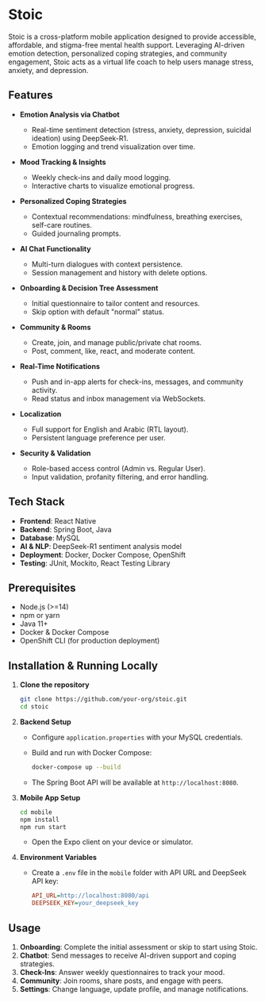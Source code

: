 # Stoic

Stoic is a cross-platform mobile application designed to provide accessible, affordable, and stigma-free mental health support. Leveraging AI-driven emotion detection, personalized coping strategies, and community engagement, Stoic acts as a virtual life coach to help users manage stress, anxiety, and depression.

## Features

* **Emotion Analysis via Chatbot**

  * Real-time sentiment detection (stress, anxiety, depression, suicidal ideation) using DeepSeek-R1.
  * Emotion logging and trend visualization over time.
* **Mood Tracking & Insights**

  * Weekly check-ins and daily mood logging.
  * Interactive charts to visualize emotional progress.
* **Personalized Coping Strategies**

  * Contextual recommendations: mindfulness, breathing exercises, self-care routines.
  * Guided journaling prompts.
* **AI Chat Functionality**

  * Multi-turn dialogues with context persistence.
  * Session management and history with delete options.
* **Onboarding & Decision Tree Assessment**

  * Initial questionnaire to tailor content and resources.
  * Skip option with default "normal" status.
* **Community & Rooms**

  * Create, join, and manage public/private chat rooms.
  * Post, comment, like, react, and moderate content.
* **Real-Time Notifications**

  * Push and in-app alerts for check-ins, messages, and community activity.
  * Read status and inbox management via WebSockets.
* **Localization**

  * Full support for English and Arabic (RTL layout).
  * Persistent language preference per user.
* **Security & Validation**

  * Role-based access control (Admin vs. Regular User).
  * Input validation, profanity filtering, and error handling.

## Tech Stack

* **Frontend**: React Native
* **Backend**: Spring Boot, Java
* **Database**: MySQL
* **AI & NLP**: DeepSeek-R1 sentiment analysis model
* **Deployment**: Docker, Docker Compose, OpenShift
* **Testing**: JUnit, Mockito, React Testing Library

## Prerequisites

* Node.js (>=14)
* npm or yarn
* Java 11+
* Docker & Docker Compose
* OpenShift CLI (for production deployment)

## Installation & Running Locally

1. **Clone the repository**

   ```bash
   git clone https://github.com/your-org/stoic.git
   cd stoic
   ```

2. **Backend Setup**

   * Configure `application.properties` with your MySQL credentials.
   * Build and run with Docker Compose:

     ```bash
     docker-compose up --build
     ```
   * The Spring Boot API will be available at `http://localhost:8080`.

3. **Mobile App Setup**

   ```bash
   cd mobile
   npm install
   npm run start
   ```

   * Open the Expo client on your device or simulator.

4. **Environment Variables**

   * Create a `.env` file in the `mobile` folder with API URL and DeepSeek API key:

     ```ini
     API_URL=http://localhost:8080/api
     DEEPSEEK_KEY=your_deepseek_key
     ```

## Usage

1. **Onboarding**: Complete the initial assessment or skip to start using Stoic.
2. **Chatbot**: Send messages to receive AI-driven support and coping strategies.
3. **Check-Ins**: Answer weekly questionnaires to track your mood.
4. **Community**: Join rooms, share posts, and engage with peers.
5. **Settings**: Change language, update profile, and manage notifications.





